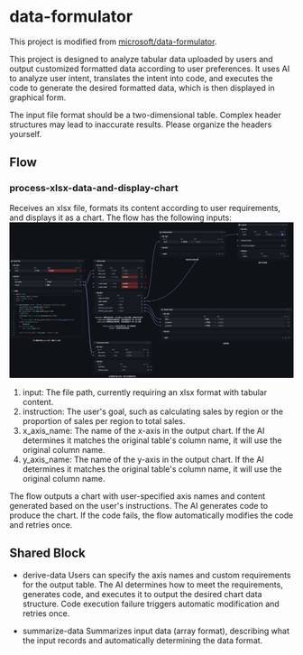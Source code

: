 # data-formulator

This project is modified from [microsoft/data-formulator](https://github.com/microsoft/data-formulator).

This project is designed to analyze tabular data uploaded by users and output customized formatted data according to user preferences.
It uses AI to analyze user intent, translates the intent into code, and executes the code to generate the desired formatted data, which is then displayed in graphical form.

The input file format should be a two-dimensional table. Complex header structures may lead to inaccurate results. Please organize the headers yourself.

## Flow
###  process-xlsx-data-and-display-chart

Receives an xlsx file, formats its content according to user requirements, and displays it as a chart. The flow has the following inputs:
![flow](flow.jpeg)

1. input: The file path, currently requiring an xlsx format with tabular content.
2. instruction: The user's goal, such as calculating sales by region or the proportion of sales per region to total sales.
3. x_axis_name: The name of the x-axis in the output chart. If the AI determines it matches the original table's column name, it will use the original column name.
4. y_axis_name: The name of the y-axis in the output chart. If the AI determines it matches the original table's column name, it will use the original column name.

The flow outputs a chart with user-specified axis names and content generated based on the user's instructions. The AI generates code to produce the chart.
If the code fails, the flow automatically modifies the code and retries once.

## Shared Block
* derive-data
Users can specify the axis names and custom requirements for the output table. The AI determines how to meet the requirements, generates code, and executes it to output the desired chart data structure.
Code execution failure triggers automatic modification and retries once.

* summarize-data
Summarizes input data (array format), describing what the input records and automatically determining the data format.